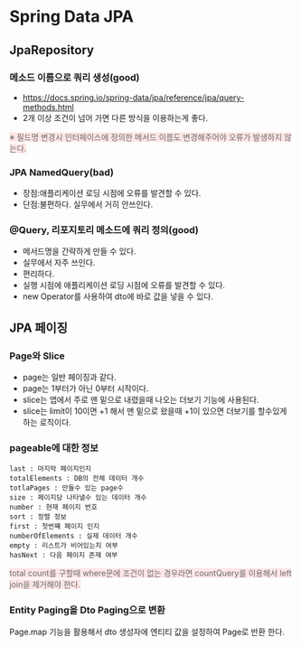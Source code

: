 # Spring Data JPA

## JpaRepository
### 메소드 이름으로 쿼리 생성(good)
* https://docs.spring.io/spring-data/jpa/reference/jpa/query-methods.html
* 2개 이상 조건이 넘어 가면 다른 방식을 이용하는게 좋다.

<span style="background-color:#FFE6E6; color:dimgray">
※ 필드명 변경시 인터페이스에 정의한 메서드 이름도 변경해주어야 오류가 발생하지 않는다.
</span>

### JPA NamedQuery(bad)
* 장점:애플리케이션 로딩 시점에 오류를 발견할 수 있다.
* 단점:불편하다. 실무에서 거히 안쓰인다.

### @Query, 리포지토리 메소드에 쿼리 정의(good)
* 메서드명을 간략하게 만들 수 있다.
* 실무에서 자주 쓰인다.
* 편리하다.
* 실행 시점에 애플리케이션 로딩 시점에 오류를 발견할 수 있다.
* new Operator를 사용하여 dto에 바로 값을 넣을 수 있다.

## JPA 페이징
### Page와 Slice
* page는 일반 페이징과 같다.
* page는 1부터가 아닌 0부터 시작이다.
* slice는 앱에서 주로 맨 밑으로 내렸을때 나오는 더보기 기능에 사용된다.
* slice는 limit이 10이면 +1 해서 맨 밑으로 왔을때 +1이 있으면 더보기를 할수있게 하는 로직이다.

### pageable에 대한 정보
```
last : 마지막 페이지인지
totalElements : DB의 전체 데이터 개수
totlaPages : 만들수 있는 page수
size : 페이지당 나타낼수 있는 데이터 개수
number : 현재 페이지 번호
sort : 정렬 정보
first : 첫번쨰 페이지 인지
numberOfElements : 실제 데이터 개수 
empty : 리스트가 비어있는지 여부
hasNext : 다음 페이지 존재 여부
```

<span style="background-color:#FFE6E6; color:dimgray">
total count를 구할때 where문에 조건이 없는 경우라면 countQuery를 이용해서 left join을 제거해야 한다.
</span>

### Entity Paging을 Dto Paging으로 변환
Page.map 기능을 활용해서 dto 생성자에 엔티티 값을 설정하여 Page<DTO>로 반환 한다.